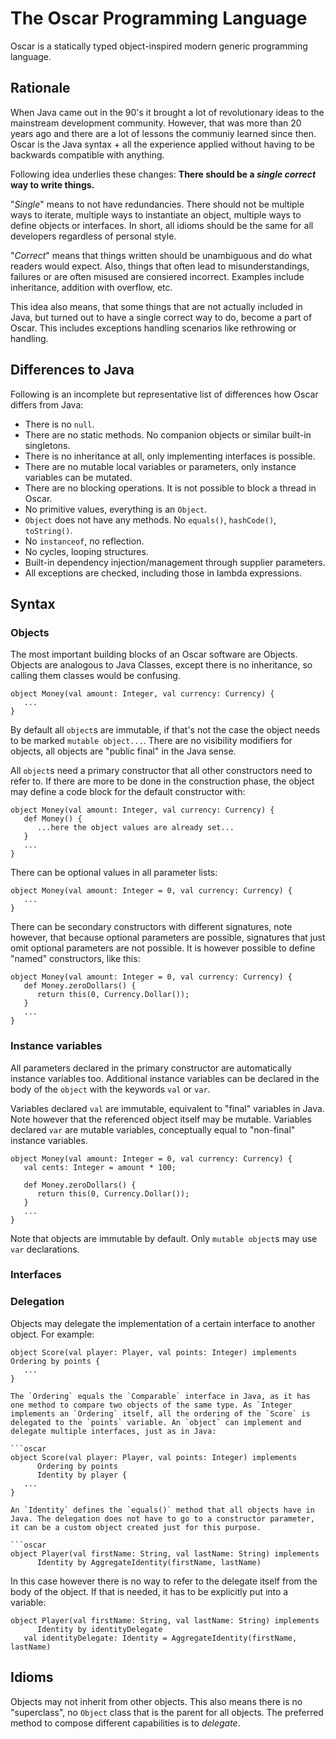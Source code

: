 # The Oscar Programming Language

Oscar is a statically typed object-inspired modern generic programming language.

## Rationale

When Java came out in the 90's it brought a lot of revolutionary ideas to the mainstream development community. However, that was more than 20 years ago and there are a lot of lessons the communiy learned since then. Oscar is the Java syntax + all the experience applied without having to be backwards compatible with anything.

Following idea underlies these changes: **There should be a *single* *correct* way to write things.**

"*Single*" means to not have redundancies. There should not be multiple ways to iterate, multiple ways to instantiate an object, multiple ways to define objects or interfaces. In short, all idioms should be the same for all developers regardless of personal style.

"*Correct*" means that things written should be unambiguous and do what readers would expect. Also, things that often lead to misunderstandings, failures or are often misused are consiered incorrect. Examples include inheritance, addition with overflow, etc.

This idea also means, that some things that are not actually included in Java, but turned out to have a single correct way to do, become a part of Oscar. This includes exceptions handling scenarios like rethrowing or handling.
 
 ## Differences to Java
 
 Following is an incomplete but representative list of differences how Oscar differs from Java:
 
  * There is no `null`.
  * There are no static methods. No companion objects or similar built-in singletons.
  * There is no inheritance at all, only implementing interfaces is possible.
  * There are no mutable local variables or parameters, only instance variables can be mutated.
  * There are no blocking operations. It is not possible to block a thread in Oscar.
  * No primitive values, everything is an `Object`.
  * `Object` does not have any methods. No `equals()`, `hashCode()`, `toString()`.
  * No `instanceof`, no reflection.
  * No cycles, looping structures.
  * Built-in dependency injection/management through supplier parameters.
  * All exceptions are checked, including those in lambda expressions.

## Syntax

### Objects

The most important building blocks of an Oscar software are Objects. Objects are analogous to Java Classes, except there is no inheritance, so calling them classes would be confusing.

```oscar
object Money(val amount: Integer, val currency: Currency) {
   ...
}
```

By default all `object`s are immutable, if that's not the case the object needs to be marked `mutable object...`. There are no visibility modifiers for objects, all objects are "public final" in the Java sense.

All `object`s need a primary constructor that all other constructors need to refer to. If there are more to be done in the construction phase, the object may define a code block for the default constructor with:

```oscar
object Money(val amount: Integer, val currency: Currency) {
   def Money() {
      ...here the object values are already set...
   }
   ...
}
```

There can be optional values in all parameter lists:

```oscar
object Money(val amount: Integer = 0, val currency: Currency) {
   ...
}
```

There can be secondary constructors with different signatures, note however, that because optional parameters are possible, signatures that just omit optional parameters are not possible. It is however possible to define "named" constructors, like this:

```oscar
object Money(val amount: Integer = 0, val currency: Currency) {
   def Money.zeroDollars() {
      return this(0, Currency.Dollar());
   }
   ...
}
```

### Instance variables

All parameters declared in the primary constructor are automatically instance variables too. Additional instance variables can be declared in the body of the `object` with the keywords `val` or `var`.

Variables declared `val` are immutable, equivalent to "final" variables in Java. Note however that the referenced object itself may be mutable. Variables declared `var` are mutable variables, conceptually equal to "non-final" instance variables.

```oscar
object Money(val amount: Integer = 0, val currency: Currency) {
   val cents: Integer = amount * 100;

   def Money.zeroDollars() {
      return this(0, Currency.Dollar());
   }
   ...
}
```

Note that objects are immutable by default. Only `mutable object`s may use `var` declarations.

### Interfaces

### Delegation

Objects may delegate the implementation of a certain interface to another object. For example:

```oscar
object Score(val player: Player, val points: Integer) implements Ordering by points {
   ...
}

The `Ordering` equals the `Comparable` interface in Java, as it has one method to compare two objects of the same type. As `Integer implements an `Ordering` itself, all the ordering of the `Score` is delegated to the `points` variable. An `object` can implement and delegate multiple interfaces, just as in Java:

```oscar
object Score(val player: Player, val points: Integer) implements
      Ordering by points
      Identity by player {
   ...
}

An `Identity` defines the `equals()` method that all objects have in Java. The delegation does not have to go to a constructor parameter, it can be a custom object created just for this purpose.

```oscar
object Player(val firstName: String, val lastName: String) implements
      Identity by AggregateIdentity(firstName, lastName)
```

In this case however there is no way to refer to the delegate itself from the body of the object. If that is needed, it has to be explicitly put into a variable:

```oscar
object Player(val firstName: String, val lastName: String) implements
      Identity by identityDelegate
   val identityDelegate: Identity = AggregateIdentity(firstName, lastName)
```

## Idioms

Objects may not inherit from other objects. This also means there is no "superclass", no `Object` class that is the parent for all objects. The preferred method to compose different capabilities is to *delegate*.


